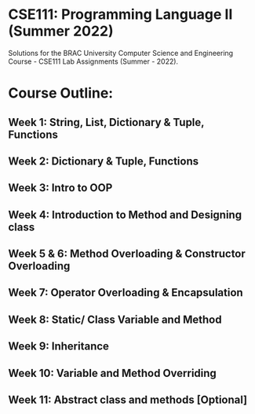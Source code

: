 # CSE111: Programming Language II (Summer 2022)
Solutions for the BRAC University Computer Science and Engineering Course - CSE111 Lab Assignments (Summer - 2022).
# Course Outline:
## Week 1: String, List, Dictionary & Tuple, Functions
## Week 2: Dictionary & Tuple, Functions
## Week 3: Intro to OOP
## Week 4: Introduction to Method and Designing class
## Week 5 & 6: Method Overloading & Constructor Overloading
## Week 7: Operator Overloading & Encapsulation
## Week 8: Static/ Class Variable and Method
## Week 9: Inheritance
## Week 10: Variable and Method Overriding
## Week 11: Abstract class and methods [Optional]
